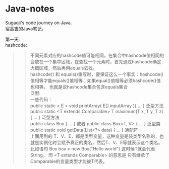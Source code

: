 # Java-notes
Sugaoji's code journey on Java.  
宿高吉的Java笔记。  

第一天:  
hashcode:  
   >>不同元素对应的hashcode值可能相同，在集合中hashcode值相同的会放在一个集中区域，在查找一个元素时，首先通过hashcode确定大概区域，然后再用equals去找。  
   >>hashcode() 和 equals()重写时，要保证这么一个事实：hashcode()值相等才能equals()值相等；如果equal()值相等必须hashcode()值也相等。 也就是说hashcode集合包含equals集合  
泛型:  
   >>一些代码：  
   >>public static < E > void printArray( E[] inputArray ){ ... } 泛型方法  
   >>public static <T extends Comparable<T>> T maximum(T x, T y, T z){ ... } 泛型方法  
   >>public class Box<T> { ... } 或者 public class Box<T, V> { ... } 泛型类  
   >>public static void getData(List<?> data) { ... } 通配符  
   >>上面用到的 T、V、E，都是类型变量，这种变量是装类型名称的，也就是实例化时会赋予真正的类名，然后T、V、E等就表示这个类名。比如语句 Box <String> box = new Box("Hello world") 这时候T就会代表String。 而 <T extends Comparable<T>> 的意思是 只有继承了 Comparable的变量类型才能被T代表。  
   
   
   
